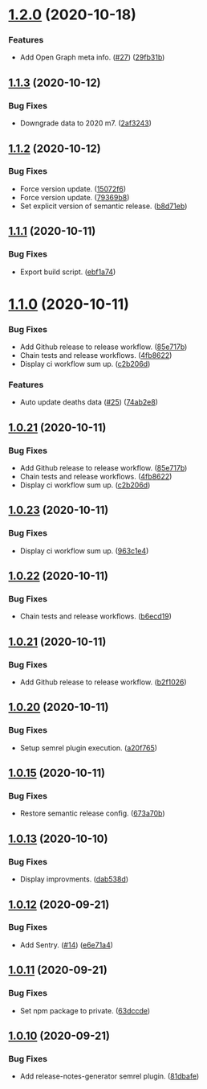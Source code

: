 # [1.2.0](https://github.com/chewam/deaths/compare/v1.1.3...v1.2.0) (2020-10-18)


### Features

* Add Open Graph meta info. ([#27](https://github.com/chewam/deaths/issues/27)) ([29fb31b](https://github.com/chewam/deaths/commit/29fb31b854d2b0d14f7101c2786b65678219c9be))

## [1.1.3](https://github.com/chewam/deaths/compare/v1.1.2...v1.1.3) (2020-10-12)


### Bug Fixes

* Downgrade data to 2020 m7. ([2af3243](https://github.com/chewam/deaths/commit/2af3243fed2148e18510d068382cf7b4396b5413))

## [1.1.2](https://github.com/chewam/deaths/compare/v1.1.1...v1.1.2) (2020-10-12)


### Bug Fixes

* Force version update. ([15072f6](https://github.com/chewam/deaths/commit/15072f6a979f77c05f163bdff7448a38dac73c7b))
* Force version update. ([79369b8](https://github.com/chewam/deaths/commit/79369b8ffa1c03382735de16e613641587fb18c9))
* Set explicit version of semantic release. ([b8d71eb](https://github.com/chewam/deaths/commit/b8d71eb878cbe351af8375e170f9fc4237645aba))

## [1.1.1](https://github.com/chewam/deaths/compare/v1.1.0...v1.1.1) (2020-10-11)


### Bug Fixes

* Export build script. ([ebf1a74](https://github.com/chewam/deaths/commit/ebf1a7491dc78eb6255bfa987a10bfa1e9441a81))

# [1.1.0](https://github.com/chewam/deaths/compare/v1.0.20...v1.1.0) (2020-10-11)


### Bug Fixes

* Add Github release to release workflow. ([85e717b](https://github.com/chewam/deaths/commit/85e717be5318522f7408c06312c312df9f436fc6))
* Chain tests and release workflows. ([4fb8622](https://github.com/chewam/deaths/commit/4fb862214caffae961c8702fa66d5927cee970c6))
* Display ci workflow sum up. ([c2b206d](https://github.com/chewam/deaths/commit/c2b206d63f294217cfc27c96a78574ce635815a0))


### Features

* Auto update deaths data ([#25](https://github.com/chewam/deaths/issues/25)) ([74ab2e8](https://github.com/chewam/deaths/commit/74ab2e8ee5454f0a987382a0ec2e394da9295854))

## [1.0.21](https://github.com/chewam/deaths/compare/v1.0.20...v1.0.21) (2020-10-11)


### Bug Fixes

* Add Github release to release workflow. ([85e717b](https://github.com/chewam/deaths/commit/85e717be5318522f7408c06312c312df9f436fc6))
* Chain tests and release workflows. ([4fb8622](https://github.com/chewam/deaths/commit/4fb862214caffae961c8702fa66d5927cee970c6))
* Display ci workflow sum up. ([c2b206d](https://github.com/chewam/deaths/commit/c2b206d63f294217cfc27c96a78574ce635815a0))

## [1.0.23](https://github.com/chewam/deaths/compare/v1.0.22...v1.0.23) (2020-10-11)


### Bug Fixes

* Display ci workflow sum up. ([963c1e4](https://github.com/chewam/deaths/commit/963c1e46ceae2af1a1960e8c3392348791c2fcd1))

## [1.0.22](https://github.com/chewam/deaths/compare/v1.0.21...v1.0.22) (2020-10-11)


### Bug Fixes

* Chain tests and release workflows. ([b6ecd19](https://github.com/chewam/deaths/commit/b6ecd1941f7ab7f3c8b5b521e313877c5b5adccc))

## [1.0.21](https://github.com/chewam/deaths/compare/v1.0.20...v1.0.21) (2020-10-11)


### Bug Fixes

* Add Github release to release workflow. ([b2f1026](https://github.com/chewam/deaths/commit/b2f10266be943cdafcd5ae3e3bf2c7e691485547))

## [1.0.20](https://github.com/chewam/deaths/compare/v1.0.19...v1.0.20) (2020-10-11)


### Bug Fixes

* Setup semrel plugin execution. ([a20f765](https://github.com/chewam/deaths/commit/a20f765dfbb88de2d25d91100b1b3783b93a41da))

## [1.0.15](https://github.com/chewam/deaths/compare/v1.0.14...v1.0.15) (2020-10-11)


### Bug Fixes

* Restore semantic release config. ([673a70b](https://github.com/chewam/deaths/commit/673a70bac80fa9c52d782481c683c2df09959a00))

## [1.0.13](https://github.com/chewam/deaths/compare/v1.0.12...v1.0.13) (2020-10-10)


### Bug Fixes

* Display improvments. ([dab538d](https://github.com/chewam/deaths/commit/dab538d7aa2bbe8a78eff0477bb6809e63d10ed9))

## [1.0.12](https://github.com/chewam/deaths/compare/v1.0.11...v1.0.12) (2020-09-21)


### Bug Fixes

* Add Sentry. ([#14](https://github.com/chewam/deaths/issues/14)) ([e6e71a4](https://github.com/chewam/deaths/commit/e6e71a42ff2c8fd37a10b61b4b6d3d78b231c454))

## [1.0.11](https://github.com/chewam/deaths/compare/v1.0.10...v1.0.11) (2020-09-21)


### Bug Fixes

* Set npm package to private. ([63dccde](https://github.com/chewam/deaths/commit/63dccdee37e0d2f29ebc4f48e1ca13d332a93572))

## [1.0.10](https://github.com/chewam/deaths/compare/v1.0.9...v1.0.10) (2020-09-21)


### Bug Fixes

* Add release-notes-generator semrel plugin. ([81dbafe](https://github.com/chewam/deaths/commit/81dbafe5a4e67a27a20ff9581198f78326f2441b))
